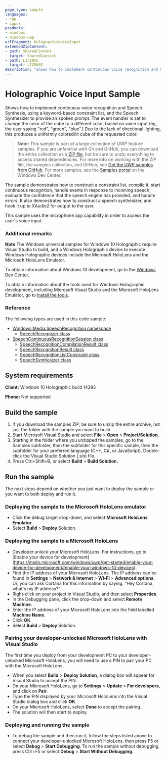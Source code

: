 ```yaml
---
page_type: sample
languages:
- cpp
- cppcx
products:
- windows
- windows-uwp
urlFragment: HolographicVoiceInput
extendedZipContent:
- path: SharedContent
  target: SharedContent
- path: LICENSE
  target: LICENSE
description: "Shows how to implement continuous voice recognition and Speech Synthesis."
---
```


<!---
  category: Holographic
  samplefwlink: http://go.microsoft.com/fwlink/p/?LinkId=844964
--->

# Holographic Voice Input Sample

Shows how to implement continuous voice recognition and Speech Synthesis, using a keyword-based constraint list, and the Speech Synthesizer to provide an spoken prompt. The event handler is set to change the color of the cube to a different color, based on voice input (eg, the user saying "red", "green", "blue".) Due to the lack of directional lighting, this produces a uniformly colored/lit cube of the requested color.

> **Note:** This sample is part of a large collection of UWP feature samples. 
> If you are unfamiliar with Git and GitHub, you can download the entire collection as a 
> [ZIP file](https://github.com/Microsoft/Windows-universal-samples/archive/master.zip), but be 
> sure to unzip everything to access shared dependencies. For more info on working with the ZIP file, 
> the samples collection, and GitHub, see [Get the UWP samples from GitHub](https://aka.ms/ovu2uq). 
> For more samples, see the [Samples portal](https://aka.ms/winsamples) on the Windows Dev Center. 

The sample demonstrates how to construct a constraint list, compile it, start continuous recognition, handle events in response to incoming speech, evaluate the confidence that the speech engine has provided, and handle errors. It also demonstrates how to construct a speech synthesizer, and hook it up to XAudio2 for output to the user.

This sample uses the microphone app capability in order to access the user's voice input.

### 
### Additional remarks

**Note** The Windows universal samples for Windows 10 Holographic require Visual Studio
to build, and a Windows Holographic device to execute. Windows Holographic devices include the
Microsoft HoloLens and the Microsoft HoloLens Emulator.

To obtain information about Windows 10 development, go to the [Windows Dev Center](http://go.microsoft.com/fwlink/?LinkID=532421).

To obtain information about the tools used for Windows Holographic development, including
Microsoft Visual Studio and the Microsoft HoloLens Emulator, go to
[Install the tools](https://developer.microsoft.com/windows/holographic/install_the_tools).

### Reference

The following types are used in this code sample:
* [Windows.Media.SpeechRecognition namespace](https://docs.microsoft.com/uwp/api/windows.media.speechrecognition)
  * [SpeechRecognizer class](https://docs.microsoft.com/uwp/api/Windows.Media.SpeechRecognition.SpeechRecognizer)
* [SpeechContinuousRecognitionSession class](https://docs.microsoft.com/uwp/api/windows.media.speechrecognition.speechcontinuousrecognitionsession)
  * [SpeechRecognitionCompilationResult class](https://docs.microsoft.com/uwp/api/windows.media.speechrecognition.speechrecognitioncompilationresult)
  * [SpeechRecognitionResult class](https://docs.microsoft.com/uwp/api/windows.media.speechrecognition.speechrecognitionresult)
  * [SpeechRecognitionListConstraint class](https://docs.microsoft.com/uwp/api/windows.media.speechrecognition.speechrecognitionlistconstraint)
  * [SpeechSynthesizer class](https://docs.microsoft.com/uwp/api/windows.media.speechsynthesis.speechsynthesizer)
 
## System requirements

**Client:** Windows 10 Holographic build 14393

**Phone:** Not supported

## Build the sample

1. If you download the samples ZIP, be sure to unzip the entire archive, not just the folder with
   the sample you want to build.
2. Start Microsoft Visual Studio and select **File** \> **Open** \> **Project/Solution**.
3. Starting in the folder where you unzipped the samples, go to the Samples subfolder, then the
   subfolder for this specific sample, then the subfolder for your preferred language (C++, C#, or
   JavaScript). Double-click the Visual Studio Solution (.sln) file.
4. Press Ctrl+Shift+B, or select **Build** \> **Build Solution**.

## Run the sample

The next steps depend on whether you just want to deploy the sample or you want to both deploy and
run it.

### Deploying the sample to the Microsoft HoloLens emulator

- Click the debug target drop-down, and select **Microsoft HoloLens Emulator**.
- Select **Build** \> **Deploy** Solution.

### Deploying the sample to a Microsoft HoloLens

- Developer unlock your Microsoft HoloLens. For instructions, go to [Enable your device for development]
  (https://msdn.microsoft.com/windows/uwp/get-started/enable-your-device-for-development#enable-your-windows-10-devices).
- Find the IP address of your Microsoft HoloLens. The IP address can be found in **Settings**
  \> **Network & Internet** \> **Wi-Fi** \> **Advanced options**. Or, you can ask Cortana for this
  information by saying: "Hey Cortana, what's my IP address?"
- Right-click on your project in Visual Studio, and then select **Properties**.
- In the Debugging pane, click the drop-down and select **Remote Machine**.
- Enter the IP address of your Microsoft HoloLens into the field labelled **Machine Name**.
- Click **OK**.
- Select **Build** \> **Deploy** Solution.

### Pairing your developer-unlocked Microsoft HoloLens with Visual Studio

The first time you deploy from your development PC to your developer-unlocked Microsoft HoloLens,
you will need to use a PIN to pair your PC with the Microsoft HoloLens.
- When you select **Build** \> **Deploy Solution**, a dialog box will appear for Visual Studio to
  accept the PIN.
- On your Microsoft HoloLens, go to **Settings** \> **Update** \> **For developers**, and click on
  **Pair**.
- Type the PIN displayed by your Microsoft HoloLens into the Visual Studio dialog box and click
  **OK**.
- On your Microsoft HoloLens, select **Done** to accept the pairing.
- The solution will then start to deploy.

### Deploying and running the sample

- To debug the sample and then run it, follow the steps listed above to connect your
  developer-unlocked Microsoft HoloLens, then press F5 or select **Debug** \> **Start Debugging**.
  To run  the sample without debugging, press Ctrl+F5 or select **Debug** \> **Start Without Debugging**.

